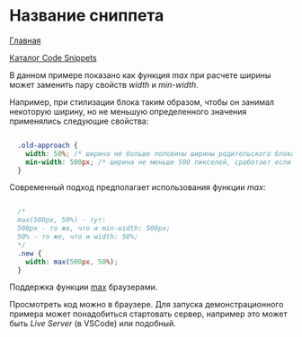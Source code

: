 # Название сниппета

[Главная](./../../../README.md)

[Каталог Code Snippets](../README.md)

В данном примере показано как функция _max_ при расчете ширины может заменить пару свойств _width_ и _min-width_.

Например, при стилизации блока таким образом, чтобы он занимал некоторую ширину, но не меньшую определенного значения применялись следующие свойства:

```CSS

  .old-approach {
    width: 50%; /* ширина не больше половины ширины родительского блока */
    min-width: 500px; /* ширина не меньше 500 пикселей, сработает если ширина родительского блока менее 1000px */
  }

```

Современный подход предполагает использования функции _max_:

```CSS

  /*
  max(500px, 50%) - тут:
  500px - то же, что и min-width: 500px;
  50% - то же, что и width: 50%;
  */
  .new {
    width: max(500px, 50%);
  }


```

Поддержка функции [max](https://caniuse.com/css-math-functions) браузерами.

Просмотреть код можно в браузере. Для запуска демонстрационного примера может понадобиться стартовать сервер, например это может быть _Live Server_ (в VSCode) или подобный.
